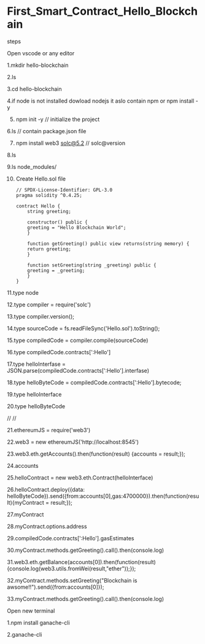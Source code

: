 # First_Smart_Contract_Hello_Blockchain


steps

Open vscode or any editor
 
1.mkdir hello-blockchain

2.ls

3.cd hello-blockchain

4.if node is not installed
	dowload nodejs it aslo contain npm
	or npm install -y
	
5. npm init -y 			// initialize the project

6.ls 				// contain package.json file

7. npm install web3 solc@5.2    // solc@version

8.ls

9.ls node_modules/

10. Create Hello.sol file

		// SPDX-License-Identifier: GPL-3.0
		pragma solidity ^0.4.25;

		contract Hello {
		    string greeting;

		    constructor() public {
			greeting = "Hello Blockchain World";
		    }

		    function getGreeting() public view returns(string memory) {
			return greeting;
		    }

		    function setGreeting(string _greeting) public {
			greeting = _greeting;
		    }
		}

11.type node

12.type  compiler = require('solc')

13.type compiler.version();

14.type sourceCode = fs.readFileSync('Hello.sol').toString();

15.type compiledCode = compiler.compile(sourceCode)

16.type compiledCode.contracts[':Hello']

17.type helloInterfase = JSON.parse(compiledCode.contracts[':Hello'].interfase)

18.type helloByteCode = compiledCode.contracts[':Hello'].bytecode;

19.type helloInterface

20.type helloByteCode

//
//

21.ethereumJS = require('web3')

22.web3 = new ethereumJS('http://localhost:8545')

23.web3.eth.getAccounts().then(function(result) {accounts = result;});

24.accounts

25.helloContract = new web3.eth.Contract(helloInterface)

26.helloContract.deploy({data: helloByteCode}).send({from:accounts[0],gas:4700000}).then(function(result){myContract = result;});

27.myContract

28.myContract.options.address

29.compiledCode.contracts[':Hello'].gasEstimates

30.myContract.methods.getGreeting().call().then(console.log)

31.web3.eth.getBalance(accounts[0]).then(function(result) {console.log(web3.utils.fromWei(result,"ether"));});

32.myContract.methods.setGreeting("Blockchain is awsome!!").send({from:accounts[0]});

33.myContract.methods.getGreeting().call().then(console.log)



Open new terminal

1.npm install ganache-cli

2.ganache-cli


 



 



 
